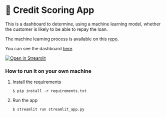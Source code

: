 # 🎈 Credit Scoring App

This is a dashboard to determine, using a machine learning model, whether the customer is likely to be able to repay the loan. 

The machine learning process is available on this [repo](https://github.com/SalyDgn/Home-credit-default-risk).

You can see the dashboard [here](https://home-credit-default-risk-ept-project.streamlit.app/).

[![Open in Streamlit](https://static.streamlit.io/badges/streamlit_badge_black_white.svg)](https://blank-app-template.streamlit.app/)

### How to run it on your own machine

1. Install the requirements

   ```
   $ pip install -r requirements.txt
   ```

2. Run the app

   ```
   $ streamlit run streamlit_app.py
   ```
